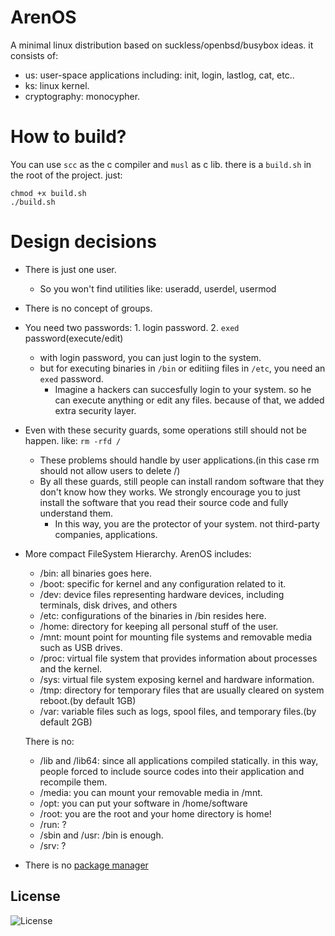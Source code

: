 # ArenOS
A minimal linux distribution based on suckless/openbsd/busybox ideas. it consists of:
- us: user-space applications including:
  init, login, lastlog, cat, etc..
- ks: linux kernel.
- cryptography: monocypher.

# How to build?
You can use `scc` as the c compiler and `musl` as c lib. there is a `build.sh` in the root of the project. just:
```
chmod +x build.sh
./build.sh
```

# Design decisions
- There is just one user. 
  - So you won't find utilities like: useradd, userdel, usermod
- There is no concept of groups.
- You need two passwords: 1. login password. 2. `exed` password(execute/edit)
  - with login password, you can just login to the system.
  - but for executing binaries in `/bin` or editiing files in `/etc`, you need an `exed` password.
    - Imagine a hackers can succesfully login to your system. so he can execute anything or edit any files. because of that, we added extra security layer.
- Even with these security guards, some operations still should not be happen. like: `rm -rfd /`
  - These problems should handle by user applications.(in this case rm should not allow users to delete /)
  - By all these guards, still people can install random software that they don't know how they works. We strongly encourage you to just install the software that you read their source code and fully understand them.
    - In this way, you are the protector of your system. not third-party companies, applications.
- More compact FileSystem Hierarchy. ArenOS includes:
  - /bin:  all binaries goes here.
  - /boot: specific for kernel and any configuration related to it.
  - /dev:  device files representing hardware devices, including terminals, disk drives, and others
  - /etc:  configurations of the binaries in /bin resides here.
  - /home: directory for keeping all personal stuff of the user.
  - /mnt:  mount point for mounting file systems and removable media such as USB drives.
  - /proc: virtual file system that provides information about processes and the kernel.
  - /sys:  virtual file system exposing kernel and hardware information.
  - /tmp:  directory for temporary files that are usually cleared on system reboot.(by default 1GB)
  - /var:  variable files such as logs, spool files, and temporary files.(by default 2GB)

  There is no:
  - /lib and /lib64: since all applications compiled statically. in this way, people forced to include source codes into their application and recompile them.
  - /media: you can mount your removable media in /mnt.
  - /opt: you can put your software in /home/software
  - /root: you are the root and your home directory is home!
  - /run: ?
  - /sbin and /usr: /bin is enough.
  - /srv: ?

- There is no [package manager](./docs/PackageManagers.txt)

## License
![License](https://img.shields.io/github/license/LinArcX/ArenOS.svg?style=flat-square)
